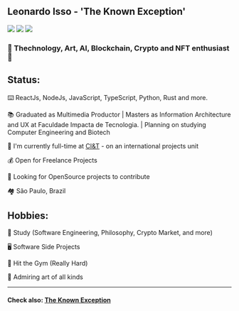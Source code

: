 ## Leonardo Isso - 'The Known Exception'

<a href="https://twitter.com/kwn_exception"><img src="https://img.shields.io/badge/Twitter-1DA1F2?style=for-the-badge&logo=twitter&logoColor=white"></img></a>
<a href="https://www.linkedin.com/in/leonardo-isso/"><img src="https://img.shields.io/badge/LinkedIn-0077B5?style=for-the-badge&logo=linkedin&logoColor=white"></img></a>
<a href="https://dev.to/theknownexception"><img src="https://img.shields.io/badge/dev.to-0A0A0A?style=for-the-badge&logo=dev.to&logoColor=white"></img></a>

### 💜 Thechnology, Art, AI, Blockchain, Crypto and NFT enthusiast 💜

**Status:**
--------------------------

⌨️ ReactJs, NodeJs, JavaScript, TypeScript, Python, Rust and more.

📚 Graduated as Multimedia Productor | Masters as Information Architecture and UX at Faculdade Impacta de Tecnologia. | Planning on studying Computer Engineering and Biotech

🏢 I'm currently full-time at [CI&T](https://ciandt.com/) - on an international projects unit

💰 Open for Freelance Projects 

👀 Looking for OpenSource projects to contribute

🏘️ São Paulo, Brazil

**Hobbies:**
--------------------------

📖 Study (Software Engineering, Philosophy, Crypto Market, and more)

🖥️ Software Side Projects

💪 Hit the Gym (Really Hard)

🎨 Admiring art of all kinds


--------------------------
#### Check also: [The Known Exception](https://github.com/TheKnownException)
